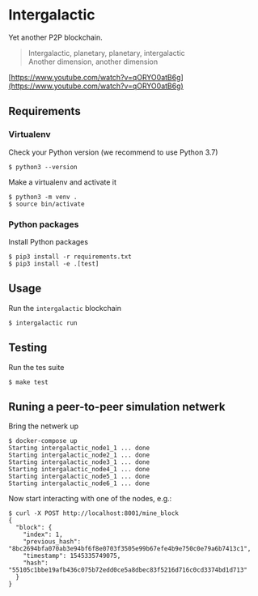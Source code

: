 # Intergalactic

Yet another P2P blockchain.

> Intergalactic, planetary, planetary, intergalactic  
> Another dimension, another dimension

[https://www.youtube.com/watch?v=qORYO0atB6g](https://www.youtube.com/watch?v=qORYO0atB6g)

## Requirements

### Virtualenv

Check your Python version (we recommend to use Python 3.7)

```
$ python3 --version
```

Make a virtualenv and activate it

```
$ python3 -m venv .
$ source bin/activate
```

### Python packages

Install Python packages

```
$ pip3 install -r requirements.txt
$ pip3 install -e .[test]
```

## Usage

Run the `intergalactic` blockchain

```
$ intergalactic run
```

## Testing

Run the tes suite

```
$ make test
```

## Runing a peer-to-peer simulation netwerk

Bring the netwerk up

```
$ docker-compose up
Starting intergalactic_node1_1 ... done
Starting intergalactic_node2_1 ... done
Starting intergalactic_node3_1 ... done
Starting intergalactic_node4_1 ... done
Starting intergalactic_node5_1 ... done
Starting intergalactic_node6_1 ... done
```

Now start interacting with one of the nodes, e.g.:

```
$ curl -X POST http://localhost:8001/mine_block 
{
  "block": {
    "index": 1,
    "previous_hash": "8bc2694bfa070ab3e94bf6f8e0703f3505e99b67efe4b9e750c0e79a6b7413c1",
    "timestamp": 1545335749075,
    "hash": "55105c1bbe19afb436c075b72edd0ce5a8dbec83f5216d716c0cd3374bd1d713"
  }
}
```

